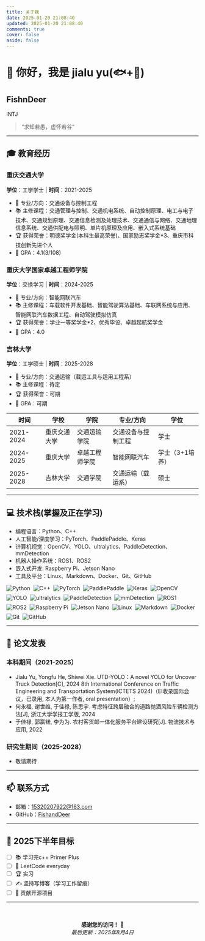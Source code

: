 ```yaml
---
title: 关于我
date: 2025-01-20 21:08:40
updated: 2025-01-20 21:08:40
comments: true
cover: false
aside: false
---
```



<!-- <p align="center">
  <img src="images/yjl.jpg" alt="Fish and Deer" width="220" style="border-radius: 50%; box-shadow: 0 6px 24px #1976d2;">
</p> -->

# 👋 你好，我是 jialu yu(🐟+🦌)
## **FishnDeer**
INTJ

> “求知若愚，虚怀若谷“

---

## **🎓 教育经历**

### 重庆交通大学 
**学位**：工学学士 | **时间**：2021-2025
- 📖 专业/方向：交通设备与控制工程     
- 📚 主修课程：交通管理与控制、交通机电系统、自动控制原理、电工与电子技术、交通规划原理、交通信息检测及处理技术、交通通信与网络、交通地理信息系统、交通供配电与照明、单片机原理及应用、嵌入式系统基础
- 🏆 获得荣誉：明德奖学金(本科生最高荣誉)、国家励志奖学金*3、重庆市科技创新先进个人
- 🎯 GPA：4.1(3/108)


### 重庆大学国家卓越工程师学院
**学位**：交换学习 | **时间**：2024-2025
- 📖 专业/方向：智能网联汽车
- 📚 主修课程：车载软件开发基础、智能驾驶算法基础、车联网系统与应用、智能网联汽车数据工程、自动驾驶模拟仿真
- 🏆 获得荣誉：学业一等奖学金*2、优秀毕设、卓越起航奖学金
- 🎯 GPA：4.0

### 吉林大学
**学位**：工学硕士 | **时间**：2025-2028
- 📖 专业/方向：交通运输（载运工具与运用工程系）
- 📚 主修课程：待定
- 🏆 获得荣誉：可期
- 🎯 GPA：可期

| 时间       | 学校         | 学院           | 专业/方向                 | 学位   
| ---------- | ------------ | -------------- | ------------------------- |------------------------- 
| 2021-2024  | 重庆交通大学 | 交通运输学院   | 交通设备与控制工程    | 学士 
| 2024-2025  | 重庆大学     | 卓越工程师学院 | 智能网联汽车  | 学士（3+1培养） 
| 2025-2028  | 吉林大学     | 交通学院       | 交通运输（载运系）| 硕士 

---


## **💻 技术栈**(掌握及正在学习)

- 编程语言：Python、C++     
- 人工智能/深度学习：PyTorch、PaddlePaddle、Keras
- 计算机视觉：OpenCV、YOLO、ultralytics、PaddleDetection、mmDetection
- 机器人操作系统：ROS1、ROS2
- 嵌入式开发: Raspberry Pi、Jetson Nano
- 工具及平台：Linux、Markdown、Docker、Git、GitHub

<div style="display: flex; align-items: center; justify-content: flex-start; flex-wrap: wrap; gap: 8px;">
    <img src="https://img.shields.io/badge/Python-3776AB?logo=python&logoColor=white" alt="Python">
    <img src="https://img.shields.io/badge/C%2B%2B-00599C?logo=cplusplus&logoColor=white" alt="C++">
    <img src="https://img.shields.io/badge/PyTorch-%23EE4C2C.svg?logo=PyTorch&logoColor=white" alt="PyTorch">
    <img src="https://img.shields.io/badge/PaddlePaddle-2E72D9?logo=PaddlePaddle&logoColor=white" alt="PaddlePaddle">
    <img src="https://img.shields.io/badge/Keras-%23D00000.svg?logo=Keras&logoColor=white" alt="Keras">
    <img src="https://img.shields.io/badge/OpenCV-5C3EE8?logo=OpenCV&logoColor=white" alt="OpenCV">
    <img src="https://img.shields.io/badge/YOLO-00FFFF?logo=YOLO&logoColor=black" alt="YOLO">
    <img src="https://img.shields.io/badge/ultralytics-0052FF?logo=ultralytics&logoColor=white" alt="ultralytics">
    <img src="https://img.shields.io/badge/PaddleDetection-2E72D9?logo=PaddlePaddle&logoColor=white" alt="PaddleDetection">
    <img src="https://img.shields.io/badge/mmDetection-FF7D00?logo=open-mmlab&logoColor=white" alt="mmDetection">
    <img src="https://img.shields.io/badge/ROS1-22314E?logo=ROS&logoColor=white" alt="ROS1">
    <img src="https://img.shields.io/badge/ROS2-0A95BF?logo=ROS&logoColor=white" alt="ROS2">
    <img src="https://img.shields.io/badge/Raspberry%20Pi-A22846?logo=Raspberry%20Pi&logoColor=white" alt="Raspberry Pi">
    <img src="https://img.shields.io/badge/Jetson%20Nano-40826D?logo=NVIDIA&logoColor=white" alt="Jetson Nano">
    <img src="https://img.shields.io/badge/Linux-FCC624?logo=linux&logoColor=black" alt="Linux">
    <img src="https://img.shields.io/badge/Markdown-000000?logo=markdown&logoColor=white" alt="Markdown">
    <img src="https://img.shields.io/badge/Docker-2496ED?logo=docker&logoColor=white" alt="Docker">
    <img src="https://img.shields.io/badge/Git-F05032?logo=git&logoColor=white" alt="Git">
    <img src="https://img.shields.io/badge/GitHub-181717?logo=github&logoColor=white" alt="GitHub">
</div>


---

## **📑 论文发表**
### **本科期间（2021-2025）**
- Jialu Yu, Yongfu He, Shiwei Xie. UTD-YOLO：A novel YOLO for Uncover Truck Detection[C], 2024 8th International Conference on Traffic Engineering and Transportation System(ICTETS 2024)（EI收录国际会议，已录用, 本人为第一作者, oral presentation）;
- 何永福, 谢世维, 于佳禄, 陈思宇. 考虑特征跨层融合的道路抛洒风险车辆检测方法[J], 浙江大学学报工学版, 2024
- 于佳禄, 郭赢锘, 李为为. 农村客货邮一体化服务平台建设研究[J]. 物流技术与应用, 2022 
### **研究生期间（2025-2028）**
- 敬请期待

---

## **📫 联系方式**

- 邮箱：[15320207922@163.com](mailto:15320207922@163.com)
- GitHub：[FishandDeer](https://github.com/FishandDeer)

---

## 🎯 2025下半年目标

- [ ] 📚 学习完c++ Primer Plus
- [ ] 🚀 LeetCode everyday
- [ ] 🏆 实习
- [ ] ✍️ 坚持写博客（学习工作留痕）
- [ ] 🌟 贡献开源项目

---

<div align="center">
  <br><br>
  <b>感谢您的访问！</b> 🙏
  <br>
  <i>最后更新：2025年8月4日</i>
</div>

